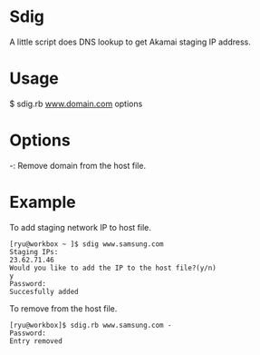 Sdig
====

A little script does DNS lookup to get Akamai staging IP address.

Usage
====

$ sdig.rb www.domain.com options


Options
====

 -:   Remove domain from the host file.


Example
====

To add staging network IP to host file.
```
[ryu@workbox ~ ]$ sdig www.samsung.com
Staging IPs:
23.62.71.46
Would you like to add the IP to the host file?(y/n)
y
Password:
Succesfully added
```

To remove from the host file.
```
[ryu@workbox]$ sdig.rb www.samsung.com -
Password:
Entry removed
```
